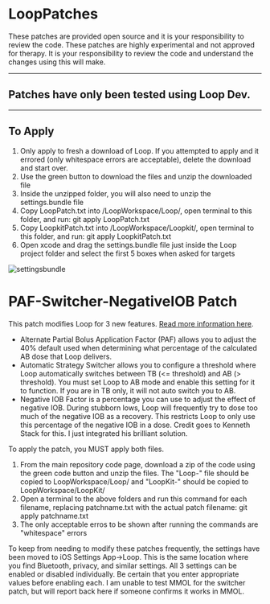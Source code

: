 # LoopPatches

These patches are provided open source and it is your responsibility to review the code. These patches are highly experimental and not approved for therapy. It is your responsibility to review the code and understand the changes using this will make.

***
## Patches have only been tested using Loop Dev.
***

## To Apply

1. Only apply to fresh a download of Loop. If you attempted to apply and it errored (only whitespace errors are acceptable), delete the download and start over.
2. Use the green button to download the files and unzip the downloaded file
3. Inside the unzipped folder, you will also need to unzip the settings.bundle file
4. Copy LoopPatch.txt into /LoopWorkspace/Loop/, open terminal to this folder, and run: git apply LoopPatch.txt
5. Copy LoopkitPatch.txt into /LoopWorkspace/Loopkit/, open terminal to this folder, and run: git apply LoopkitPatch.txt
6. Open xcode and drag the settings.bundle file just inside the Loop project folder and select the first 5 boxes when asked for targets

![settingsbundle](https://user-images.githubusercontent.com/38429455/158242367-de24fa1b-9f4e-4082-9d9b-db6ad109a563.png)

# PAF-Switcher-NegativeIOB Patch

This patch modifies Loop for 3 new features. [Read more information here](https://www.notion.so/customtypeone/Loop-Patches-32a53bd5b48f4c2ea498ac6ab9efab06).
- Alternate Partial Bolus Application Factor (PAF) allows you to adjust the 40% default used when determining what percentage of the calculated AB dose that Loop delivers.
- Automatic Strategy Switcher allows you to configure a threshold where Loop automatically switches between TB (<= threshold) and AB (> threshold). You must set Loop to AB mode and enable this setting for it to function. If you are in TB only, it will not auto switch you to AB.
- Negative IOB Factor is a percentage you can use to adjust the effect of negative IOB. During stubborn lows, Loop will frequently try to dose too much of the negative IOB as a recovery. This restricts Loop to only use this percentage of the negative IOB in a dose. Credit goes to Kenneth Stack for this. I just integrated his brilliant solution.

To apply the patch, you MUST apply both files. 
1. From the main repository code page, download a zip of the code using the green code button and unzip the files. The "Loop-" file should be copied to LoopWorkspace/Loop/ and "LoopKit-" should be copied to LoopWorkspace/LoopKit/
2. Open a terminal to the above folders and run this command for each filename, replacing patchname.txt with the actual patch filename: git apply patchname.txt
3. The only acceptable erros to be shown after running the commands are "whitespace" errors

To keep from needing to modify these patches frequently, the settings have been moved to iOS Settings App->Loop. This is the same location where you find Bluetooth, privacy, and similar settings.
All 3 settings can be enabled or disabled individually. Be certain that you enter appropriate values before enabling each. I am unable to test MMOL for the switcher patch, but will report back here if someone confirms it works in MMOL.
